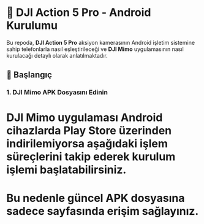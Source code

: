 # 📸 DJI Action 5 Pro - Android Kurulumu

Bu repoda, **DJI Action 5 Pro** aksiyon kamerasının Android işletim sistemine sahip telefonlarla nasıl eşleştirileceği ve **DJI Mimo** uygulamasının nasıl kurulacağı detaylı olarak anlatılmaktadır.

## 🚀 Başlangıç

### 1. DJI Mimo APK Dosyasını Edinin

# DJI Mimo uygulaması Android cihazlarda Play Store üzerinden indirilemiyorsa aşağıdaki işlem süreçlerini takip ederek kurulum işlemi başlatabilirsiniz. 

# Bu nedenle güncel APK dosyasına sadece sayfasında erişim sağlayınız. 
